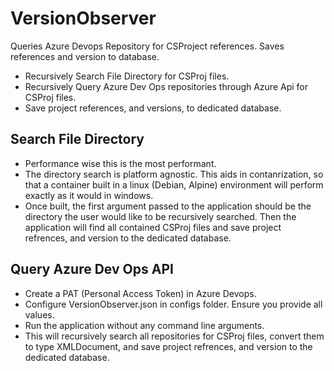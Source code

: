 # VersionObserver
Queries Azure Devops Repository for CSProject references. Saves references and version to database.

- Recursively Search File Directory for CSProj files.
- Recursively Query Azure Dev Ops repositories through Azure Api for CSProj files.
- Save project references, and versions, to dedicated database.

## Search File Directory
- Performance wise this is the most performant. 
- The directory search is platform agnostic. This aids in contanrization, so that a container built in a linux (Debian, Alpine) environment will perform exactly as it would in windows. 
- Once built, the first argument passed to the application should be the directory the user would like to be recursively searched. Then the application will find all contained CSProj files and save project refrences, and version to the dedicated database.

## Query Azure Dev Ops API
- Create a PAT (Personal Access Token) in Azure Devops.
- Configure VersionObserver.json in configs folder. Ensure you provide all values.
- Run the application without any command line arguments.
- This will recursively search all repositories for CSProj files, convert them to type XMLDocument, and save project refrences, and version to the dedicated database.
